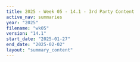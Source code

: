 ```yaml
---
title: 2025 - Week 05 - 14.1 - 3rd Party Content
active_nav: summaries
year: "2025"
filename: "wk05"
version: "14.1"
start_date: "2025-01-27"
end_date: "2025-02-02"
layout: "summary_content"
---
```

